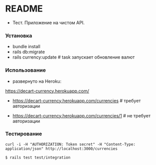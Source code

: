 # README

* Тест. Приложение на чистом API.

### Установка
* bundle install
* rails db:migrate
* rails currency:update # task запускает обновление валют

### Использование
* развернуто на Heroku:

https://decart-currency.herokuapp.com/

* https://decart-currency.herokuapp.com/currencies # требует авторизации

* https://decart-currency.herokuapp.com/currencies/1 # не требует авторизации

### Тестирование

```
curl -i -H "AUTHORIZATION: Token secret" -H "Content-Type: application/json" http://localhost:3000/currencies
```

```
$ rails test test/integration
```
